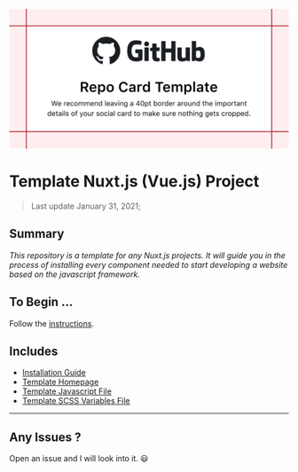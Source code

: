 ![Template Image](template/assets/image_template.png)

# Template Nuxt.js (Vue.js) Project

> Last update January 31, 2021;

## Summary

_This repository is a template for any Nuxt.js projects. It will guide you in the process of installing every component needed to start developing a website based on the javascript framework._

## To Begin ...

Follow the [instructions](/templates/setup/README.md).

## Includes

- [Installation Guide](/templates/setup/README.md)
- [Template Homepage](/templates/homepage/README.md)
- [Template Javascript File](/templates/javascript/template.js)
- [Template SCSS Variables File](/templates/scss/variables.scss)

---

## Any Issues ?

Open an issue and I will look into it. :smiley: